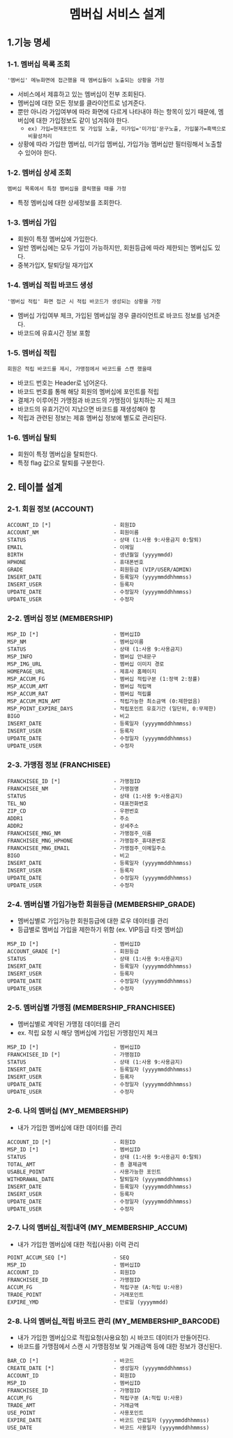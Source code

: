 <div align="center">
    <h1>멤버십 서비스 설계</h1>
</div>

## 1.기능 명세
### 1-1. 멤버십 목록 조회
`'멤버십' 메뉴화면에 접근했을 때 멤버십들이 노출되는 상황을 가정`
- 서비스에서 제휴하고 있는 멤버십이 전부 조회된다.
- 멤버십에 대한 모든 정보를 클라이언트로 넘겨준다.
- 뿐만 아니라 가입여부에 따라 화면에 다르게 나타내야 하는 항목이 있기 때문에, 멤버십에 대한 가입정보도 같이 넘겨줘야 한다.  
  - `ex) 가입=현재포인트 및 가입일 노출, 미가입='미가입'문구노출, 가입불가=흑백으로 비활성처리`
- 상황에 따라 가입한 멤버십, 미가입 멤버십, 가입가능 멤버십만 필터링해서 노출할 수 있어야 한다.

### 1-2. 멤버십 상세 조회
`멤버십 목록에서 특정 멤버십을 클릭했을 때를 가정`
- 특정 멤버십에 대한 상세정보를 조회한다.

### 1-3. 멤버십 가입
- 회원이 특정 멤버십에 가입한다.
- 일반 멤버십에는 모두 가입이 가능하지만, 회원등급에 따라 제한되는 멤버십도 있다.
- 중복가입X, 탈퇴당일 재가입X

### 1-4. 멤버십 적립 바코드 생성
`'멤버십 적립' 화면 접근 시 적립 바코드가 생성되는 상황을 가정`
- 멤버십 가입여부 체크, 가입된 멤버십일 경우 클라이언트로 바코드 정보를 넘겨준다. 
- 바코드에 유효시간 정보 포함

### 1-5. 멤버십 적립
`회원은 적립 바코드를 제시, 가맹점에서 바코드를 스캔 했을때`
- 바코드 번호는 Header로 넘어온다.
- 바코드 번호를 통해 해당 회원의 멤버십에 포인트를 적립
- 결제가 이루어진 가맹점과 바코드의 가맹점이 일치하는 지 체크
- 바코드의 유효기간이 지났으면 바코드를 재생성해야 함
- 적립과 관련된 정보는 제휴 멤버십 정보에 별도로 관리된다.

### 1-6. 멤버십 탈퇴
- 회원이 특정 멤버십을 탈퇴한다.
- 특정 flag 값으로 탈퇴를 구분한다.


## 2. 테이블 설계
### 2-1. 회원 정보 (ACCOUNT)
````
ACCOUNT_ID [*]                    - 회원ID
ACCOUNT_NM                        - 회원이름
STATUS                            - 상태 (1:사용 9:사용금지 0:탈퇴)
EMAIL                             - 이메일
BIRTH                             - 생년월일 (yyyymmdd)
HPHONE                            - 휴대폰번호
GRADE                             - 회원등급 (VIP/USER/ADMIN)
INSERT_DATE                       - 등록일자 (yyyymmddhhmmss)
INSERT_USER                       - 등록자
UPDATE_DATE                       - 수정일자 (yyyymmddhhmmss)
UPDATE_USER                       - 수정자
````

### 2-2. 멤버십 정보 (MEMBERSHIP)
````
MSP_ID [*]                        - 멤버십ID
MSP_NM                            - 멤버십이름
STATUS                            - 상태 (1:사용 9:사용금지)
MSP_INFO                          - 멤버십 안내문구
MSP_IMG_URL                       - 멤버십 이미지 경로
HOMEPAGE_URL                      - 제휴사 홈페이지
MSP_ACCUM_FG                      - 멤버십 적립구분 (1:정액 2:정률)    
MSP_ACCUM_AMT                     - 멤버십 적립액
MSP_ACCUM_RAT                     - 멤버십 적립률
MSP_ACCUM_MIN_AMT                 - 적립가능한 최소금액 (0:제한없음)
MSP_POINT_EXPIRE_DAYS             - 적립포인트 유효기간 (일단위, 0:무제한)
BIGO                              - 비고
INSERT_DATE                       - 등록일자 (yyyymmddhhmmss)
INSERT_USER                       - 등록자
UPDATE_DATE                       - 수정일자 (yyyymmddhhmmss)
UPDATE_USER                       - 수정자
````

### 2-3. 가맹점 정보 (FRANCHISEE)
````
FRANCHISEE_ID [*]                 - 가맹점ID
FRANCHISEE_NM                     - 가맹점명
STATUS                            - 상태 (1:사용 9:사용금지)
TEL_NO                            - 대표전화번호
ZIP_CD                            - 우편번호
ADDR1                             - 주소
ADDR2                             - 상세주소
FRANCHISEE_MNG_NM                 - 가맹점주_이름
FRANCHISEE_MNG_HPHONE             - 가맹점주_휴대폰번호
FRANCHISEE_MNG_EMAIL              - 가맹점주_이메일주소
BIGO                              - 비고
INSERT_DATE                       - 등록일자 (yyyymmddhhmmss)
INSERT_USER                       - 등록자
UPDATE_DATE                       - 수정일자 (yyyymmddhhmmss)
UPDATE_USER                       - 수정자
````

### 2-4. 멤버십별 가입가능한 회원등급 (MEMBERSHIP_GRADE)
- 멤버십별로 가입가능한 회원등급에 대한 로우 데이터를 관리
- 등급별로 멤버십 가입을 제한하기 위함 (ex. VIP등급 타겟 멤버십)
````
MSP_ID [*]                        - 멤버십ID
ACCOUNT_GRADE [*]                 - 회원등급
STATUS                            - 상태 (1:사용 9:사용금지)
INSERT_DATE                       - 등록일자 (yyyymmddhhmmss)
INSERT_USER                       - 등록자
UPDATE_DATE                       - 수정일자 (yyyymmddhhmmss)
UPDATE_USER                       - 수정자
````

### 2-5. 멤버십별 가맹점 (MEMBERSHIP_FRANCHISEE)
- 멤버십별로 계약된 가맹점 데이터를 관리
- ex. 적립 요청 시 해당 멤버십에 가입된 가맹점인지 체크 
````
MSP_ID [*]                        - 멤버십ID
FRANCHISEE_ID [*]                 - 가맹점ID
STATUS                            - 상태 (1:사용 9:사용금지)
INSERT_DATE                       - 등록일자 (yyyymmddhhmmss)
INSERT_USER                       - 등록자
UPDATE_DATE                       - 수정일자 (yyyymmddhhmmss)
UPDATE_USER                       - 수정자
````

### 2-6. 나의 멤버십 (MY_MEMBERSHIP)
- 내가 가입한 멤버십에 대한 데이터를 관리
````
ACCOUNT_ID [*]                    - 회원ID
MSP_ID [*]                        - 멤버십ID
STATUS                            - 상태 (1:사용 9:사용금지 0:탈퇴)
TOTAL_AMT                         - 총 결제금액
USABLE_POINT                      - 사용가능한 포인트
WITHDRAWAL_DATE                   - 탈퇴일자 (yyyymmddhhmmss)
INSERT_DATE                       - 등록일자 (yyyymmddhhmmss)
INSERT_USER                       - 등록자
UPDATE_DATE                       - 수정일자 (yyyymmddhhmmss)
UPDATE_USER                       - 수정자
````

### 2-7. 나의 멤버십_적립내역 (MY_MEMBERSHIP_ACCUM)
- 내가 가입한 멤버십에 대한 적립(사용) 이력 관리
````
POINT_ACCUM_SEQ [*]               - SEQ
MSP_ID                            - 멤버십ID
ACCOUNT_ID                        - 회원ID
FRANCHISEE_ID                     - 가맹점ID
ACCUM_FG                          - 적립구분 (A:적립 U:사용)
TRADE_POINT                       - 거래포인트
EXPIRE_YMD                        - 만료일 (yyyymmdd)
````

### 2-8. 나의 멤버십_적립 바코드 관리 (MY_MEMBERSHIP_BARCODE)
- 내가 가입한 멤버십으로 적립요청(사용요청) 시 바코드 데이터가 만들어진다.
- 바코드를 가맹점에서 스캔 시 가맹점정보 및 거래금액 등에 대한 정보가 갱신된다.
````
BAR_CD [*]                        - 바코드
CREATE_DATE [*]                   - 생성일자 (yyyymmddhhmmss)
ACCOUNT_ID                        - 회원ID
MSP_ID                            - 멤버십ID
FRANCHISEE_ID                     - 가맹점ID
ACCUM_FG                          - 적립구분 (A:적립 U:사용)
TRADE_AMT                         - 거래금액
USE_POINT                         - 사용포인트
EXPIRE_DATE                       - 바코드 만료일자 (yyyymmddhhmmss)
USE_DATE                          - 바코드 사용일자 (yyyymmddhhmmss)
````
